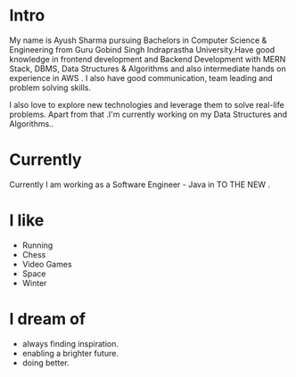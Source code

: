 
# Intro
 
 My name is Ayush Sharma  pursuing Bachelors in Computer Science & Engineering  from Guru Gobind Singh Indraprastha University.Have good knowledge in  frontend development and Backend Development with MERN Stack, DBMS, Data Structures & Algorithms and also intermediate hands on experience in AWS . I also have good communication, team leading and problem solving skills.

I also  love to explore new technologies and leverage them to solve real-life problems. Apart from that .I'm currently  working on my Data Structures and Algorithms..



# Currently

 Currently I am working as a Software Engineer - Java in TO THE NEW .

# I like

- Running
- Chess
- Video Games
- Space
- Winter 


# I dream of

- always finding inspiration.
- enabling a brighter future.
- doing better.
